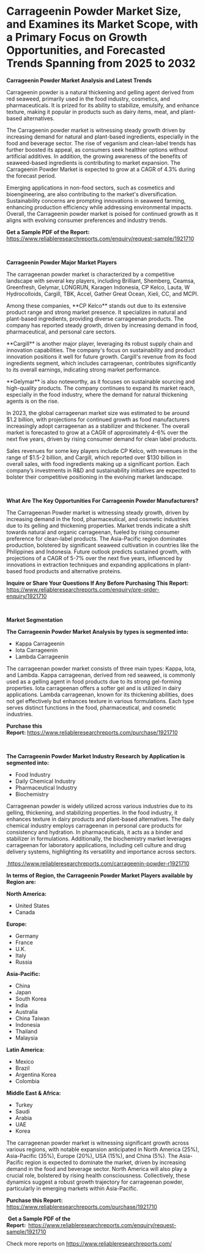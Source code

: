 <p><h1>Carrageenin Powder Market Size, and Examines its Market Scope, with a Primary Focus on Growth Opportunities, and Forecasted Trends Spanning from 2025 to 2032</h1></p><p><strong>Carrageenin Powder Market Analysis and Latest Trends</strong></p>
<p><p>Carrageenin powder is a natural thickening and gelling agent derived from red seaweed, primarily used in the food industry, cosmetics, and pharmaceuticals. It is prized for its ability to stabilize, emulsify, and enhance texture, making it popular in products such as dairy items, meat, and plant-based alternatives.</p><p>The Carrageenin powder market is witnessing steady growth driven by increasing demand for natural and plant-based ingredients, especially in the food and beverage sector. The rise of veganism and clean-label trends has further boosted its appeal, as consumers seek healthier options without artificial additives. In addition, the growing awareness of the benefits of seaweed-based ingredients is contributing to market expansion. The Carrageenin Powder Market is expected to grow at a CAGR of 4.3% during the forecast period. </p><p>Emerging applications in non-food sectors, such as cosmetics and bioengineering, are also contributing to the market's diversification. Sustainability concerns are prompting innovations in seaweed farming, enhancing production efficiency while addressing environmental impacts. Overall, the Carrageenin powder market is poised for continued growth as it aligns with evolving consumer preferences and industry trends.</p></p>
<p><strong>Get a Sample PDF of the Report:&nbsp;</strong> <a href="https://www.reliableresearchreports.com/enquiry/request-sample/1921710?utm_campaign=2203&utm_medium=2&utm_source=Github&utm_content=ia&utm_term=03042025&utm_id=carrageenin-powder">https://www.reliableresearchreports.com/enquiry/request-sample/1921710</a></p>
<p>&nbsp;</p>
<p><strong>Carrageenin Powder Major Market Players</strong></p>
<p><p>The carrageenan powder market is characterized by a competitive landscape with several key players, including Brilliant, Shemberg, Ceamsa, Greenfresh, Gelymar, LONGRUN, Karagen Indonesia, CP Kelco, Lauta, W Hydrocolloids, Cargill, TBK, Accel, Gather Great Ocean, Xieli, CC, and MCPI. </p><p>Among these companies, **CP Kelco** stands out due to its extensive product range and strong market presence. It specializes in natural and plant-based ingredients, providing diverse carrageenan products. The company has reported steady growth, driven by increasing demand in food, pharmaceutical, and personal care sectors. </p><p>**Cargill** is another major player, leveraging its robust supply chain and innovation capabilities. The company's focus on sustainability and product innovation positions it well for future growth. Cargill's revenue from its food ingredients segment, which includes carrageenan, contributes significantly to its overall earnings, indicating strong market performance.</p><p>**Gelymar** is also noteworthy, as it focuses on sustainable sourcing and high-quality products. The company continues to expand its market reach, especially in the food industry, where the demand for natural thickening agents is on the rise.</p><p>In 2023, the global carrageenan market size was estimated to be around $1.2 billion, with projections for continued growth as food manufacturers increasingly adopt carrageenan as a stabilizer and thickener. The overall market is forecasted to grow at a CAGR of approximately 4-6% over the next five years, driven by rising consumer demand for clean label products.</p><p>Sales revenues for some key players include CP Kelco, with revenues in the range of $1.5-2 billion, and Cargill, which reported over $130 billion in overall sales, with food ingredients making up a significant portion. Each company’s investments in R&D and sustainability initiatives are expected to bolster their competitive positioning in the evolving market landscape.</p></p>
<p>&nbsp;</p>
<p><strong>What Are The Key Opportunities For Carrageenin Powder Manufacturers?</strong></p>
<p><p>The Carrageenan Powder market is witnessing steady growth, driven by increasing demand in the food, pharmaceutical, and cosmetic industries due to its gelling and thickening properties. Market trends indicate a shift towards natural and organic carrageenan, fueled by rising consumer preference for clean-label products. The Asia-Pacific region dominates production, bolstered by significant seaweed cultivation in countries like the Philippines and Indonesia. Future outlook predicts sustained growth, with projections of a CAGR of 5-7% over the next five years, influenced by innovations in extraction techniques and expanding applications in plant-based food products and alternative proteins.</p></p>
<p><strong>Inquire or Share Your Questions If Any Before Purchasing This Report:</strong> <a href="https://www.reliableresearchreports.com/enquiry/pre-order-enquiry/1921710?utm_campaign=2203&utm_medium=2&utm_source=Github&utm_content=ia&utm_term=03042025&utm_id=carrageenin-powder">https://www.reliableresearchreports.com/enquiry/pre-order-enquiry/1921710</a></p>
<p>&nbsp;</p>
<p><strong>Market Segmentation</strong></p>
<p><strong>The Carrageenin Powder Market Analysis by types is segmented into:</strong></p>
<p><ul><li>Kappa Carrageenin</li><li>Iota Carrageenin</li><li>Lambda Carrageenin</li></ul></p>
<p><p>The carrageenan powder market consists of three main types: Kappa, Iota, and Lambda. Kappa carrageenan, derived from red seaweed, is commonly used as a gelling agent in food products due to its strong gel-forming properties. Iota carrageenan offers a softer gel and is utilized in dairy applications. Lambda carrageenan, known for its thickening abilities, does not gel effectively but enhances texture in various formulations. Each type serves distinct functions in the food, pharmaceutical, and cosmetic industries.</p></p>
<p><strong>Purchase this Report:&nbsp;</strong><a href="https://www.reliableresearchreports.com/purchase/1921710?utm_campaign=2203&utm_medium=2&utm_source=Github&utm_content=ia&utm_term=03042025&utm_id=carrageenin-powder">https://www.reliableresearchreports.com/purchase/1921710</a></p>
<p>&nbsp;</p>
<p><strong>The Carrageenin Powder Market Industry Research by Application is segmented into:</strong></p>
<p><ul><li>Food Industry</li><li>Daily Chemical Industry</li><li>Pharmaceutical Industry</li><li>Biochemistry</li></ul></p>
<p><p>Carrageenan powder is widely utilized across various industries due to its gelling, thickening, and stabilizing properties. In the food industry, it enhances texture in dairy products and plant-based alternatives. The daily chemical industry employs carrageenan in personal care products for consistency and hydration. In pharmaceuticals, it acts as a binder and stabilizer in formulations. Additionally, the biochemistry market leverages carrageenan for laboratory applications, including cell culture and drug delivery systems, highlighting its versatility and importance across sectors.</p></p>
<p><a href="https://www.reliableresearchreports.com/carrageenin-powder-r1921710?utm_campaign=2203&utm_medium=2&utm_source=Github&utm_content=ia&utm_term=03042025&utm_id=carrageenin-powder">&nbsp;https://www.reliableresearchreports.com/carrageenin-powder-r1921710</a></p>
<p><strong>In terms of Region, the Carrageenin Powder Market Players available by Region are:</strong></p>
<p>
    <p> <strong> North America: </strong>
        <ul>
            <li>United States</li>
            <li>Canada</li>
        </ul>
        </p> 
    <p> <strong> Europe: </strong>
        <ul>
            <li>Germany</li>
            <li>France</li>
            <li>U.K.</li>
            <li>Italy</li>
            <li>Russia</li>
        </ul>
        </p> 
    <p> <strong> Asia-Pacific: </strong>
        <ul>
            <li>China</li>
            <li>Japan</li>
            <li>South Korea</li>
            <li>India</li>
            <li>Australia</li>
            <li>China Taiwan</li>
            <li>Indonesia</li>
            <li>Thailand</li>
            <li>Malaysia</li>
        </ul>
        </p> 
    <p> <strong> Latin America: </strong>
        <ul>
            <li>Mexico</li>
            <li>Brazil</li>
            <li>Argentina Korea</li>
            <li>Colombia</li>
        </ul>
        </p> 
    <p> <strong> Middle East & Africa: </strong>
        <ul>
            <li>Turkey</li>
            <li>Saudi</li>
            <li>Arabia</li>
            <li>UAE</li>
            <li>Korea</li>
        </ul>
    </p>
    </p>
<p><p>The carrageenan powder market is witnessing significant growth across various regions, with notable expansion anticipated in North America (25%), Asia-Pacific (35%), Europe (20%), USA (15%), and China (5%). The Asia-Pacific region is expected to dominate the market, driven by increasing demand in the food and beverage sector. North America will also play a crucial role, bolstered by rising health consciousness. Collectively, these dynamics suggest a robust growth trajectory for carrageenan powder, particularly in emerging markets within Asia-Pacific.</p></p>
<p><strong>Purchase this Report: </strong><a href="https://www.reliableresearchreports.com/purchase/1921710?utm_campaign=2203&utm_medium=2&utm_source=Github&utm_content=ia&utm_term=03042025&utm_id=carrageenin-powder">https://www.reliableresearchreports.com/purchase/1921710</a></p>
<p>&nbsp;<strong>Get a Sample PDF of the Report:&nbsp;&nbsp;</strong><a href="https://www.reliableresearchreports.com/enquiry/request-sample/1921710?utm_campaign=2203&utm_medium=2&utm_source=Github&utm_content=ia&utm_term=03042025&utm_id=carrageenin-powder">https://www.reliableresearchreports.com/enquiry/request-sample/1921710</a></p>
<p><strong></strong></p>
<p>Check more reports on <a href="https://www.reliableresearchreports.com/?utm_campaign=2203&utm_medium=2&utm_source=Github&utm_content=ia&utm_term=03042025&utm_id=carrageenin-powder">https://www.reliableresearchreports.com/</a></p>